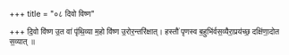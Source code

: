 +++
title = "०८ दिवो विष्ण"

+++
दि॒वो वि॑ष्ण उ॒त वा॑ पृ॑थि॒व्या म॒हो वि॑ष्ण उ॒रोर॒न्तरि॑क्षात्। हस्तौ॑ पृणस्व ब॒हुभि॑र्वस॒व्यैरा॒प्रय॑च्छ॒ दक्षि॑णा॒दोत स॒व्यात् ॥